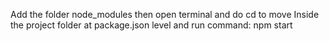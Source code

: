Add the folder node_modules then open terminal and do cd to move Inside the project folder at package.json level and run command: npm start

